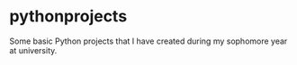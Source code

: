 # pythonprojects
Some basic Python projects that I have created during my sophomore year at university.
